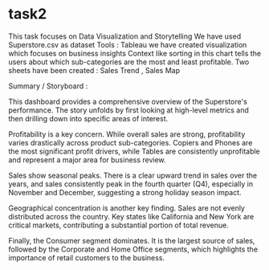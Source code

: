 # task2

This task focuses on Data Visualization and Storytelling
We have used Superstore.csv as dataset 
Tools : Tableau
we have created visualization which focuses on business insights
Context like sorting in this chart tells the users about which sub-categories are the most and least profitable.
Two sheets have been created : Sales Trend , Sales Map

Summary / Storyboard :

This dashboard provides a comprehensive overview of the Superstore's performance. The story unfolds by first looking at high-level metrics and then drilling down into specific areas of interest.

Profitability is a key concern. While overall sales are strong, profitability varies drastically across product sub-categories. Copiers and Phones are the most significant profit drivers, while Tables are consistently unprofitable and represent a major area for business review.

Sales show seasonal peaks. There is a clear upward trend in sales over the years, and sales consistently peak in the fourth quarter (Q4), especially in November and December, suggesting a strong holiday season impact.

Geographical concentration is another key finding. Sales are not evenly distributed across the country. Key states like California and New York are critical markets, contributing a substantial portion of total revenue.

Finally, the Consumer segment dominates. It is the largest source of sales, followed by the Corporate and Home Office segments, which highlights the importance of retail customers to the business.
